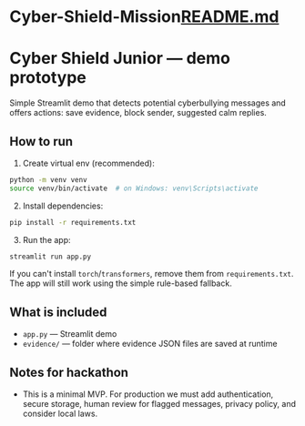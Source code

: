 # Cyber-Shield-Mission[README.md](https://github.com/user-attachments/files/22630313/README.md)
# Cyber Shield Junior — demo prototype

Simple Streamlit demo that detects potential cyberbullying messages and offers actions: save evidence, block sender, suggested calm replies.

## How to run

1. Create virtual env (recommended):
```bash
python -m venv venv
source venv/bin/activate  # on Windows: venv\Scripts\activate
```
2. Install dependencies:
```bash
pip install -r requirements.txt
```
3. Run the app:
```bash
streamlit run app.py
```

If you can't install `torch`/`transformers`, remove them from `requirements.txt`. The app will still work using the simple rule-based fallback.

## What is included
- `app.py` — Streamlit demo
- `evidence/` — folder where evidence JSON files are saved at runtime

## Notes for hackathon
- This is a minimal MVP. For production we must add authentication, secure storage, human review for flagged messages, privacy policy, and consider local laws.
